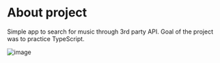 # About project

Simple app to search for music through 3rd party API. Goal of the project was to practice TypeScript. 

![image](https://user-images.githubusercontent.com/64438132/179827592-a16eacc3-f24c-422c-810a-43869c95e8a8.png)
